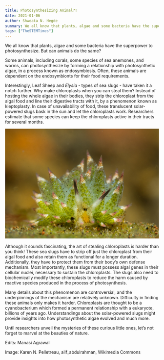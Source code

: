 ```yaml
---
title: Photosynthesizing Animal?! 
date: 2021-01-06
author: Shweata N. Hegde
summary: We all know that plants, algae and some bacteria have the superpower to photosynthesize. But can animals do the same?
tags: ["TheSTEMTimes"]
---
```


We all know that plants, algae and some bacteria have the superpower to photosynthesize. But can animals do the same?

Some animals, including corals, some species of sea anemones, and worms, can photosynthesize by forming a relationship with photosynthetic algae, in a process known as endosymbiosis. Often, these animals are dependent on the endosymbionts for their food requirements.

Interestingly, Leaf Sheep and _Elysia_ - types of sea slugs - have taken it a notch further. Why make chloroplasts when you can steal them? Instead of hosting the whole algae in their bodies, they strip the chloroplast from the algal food and line their digestive tracts with it, by a phenomenon known as kleptoplasty. In case of unavailability of food, these translucent solar-powered slugs bask in the sun and let the chloroplasts work. Researchers estimate that some species can keep the chloroplasts active in their tracts for several months.

<img src = '004_tst_photosynthetic_animal_1.jpg'>

Although it sounds fascinating, the art of stealing chloroplasts is harder than you think! These sea slugs have to strip off just the chloroplast from their algal food and also retain them as functional for a longer duration. Additionally, they have to protect them from their body’s own defense mechanism. Most importantly, these slugs must possess algal genes in their cellular nuclei, necessary to sustain the chloroplasts. The slugs also need to biochemically modify these chloroplasts to reduce the harm caused by reactive species produced in the process of photosynthesis.

Many details about this phenomenon are controversial, and the underpinnings of the mechanism are relatively unknown. Difficulty in finding these animals only makes it harder. Chloroplasts are thought to be a cyanobacterium which formed a permanent relationship with a eukaryote, billions of years ago. Understandings about the solar-powered slugs might provide insights into how photosynthetic algae evolved and much more.

Until researchers unveil the mysteries of these curious little ones, let’s not forget to marvel at the beauties of nature.

Edits: Manasi Agrawal

Image: Karen N. Pelletreau, alif_abdulrahman, Wikimedia Commons
